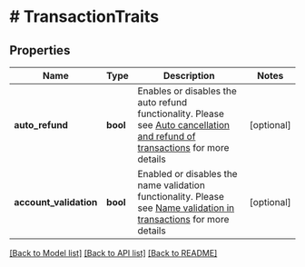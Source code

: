 # # TransactionTraits

## Properties

Name | Type | Description | Notes
------------ | ------------- | ------------- | -------------
**auto_refund** | **bool** | Enables or disables the auto refund functionality. Please see [Auto cancellation and refund of transactions](https://github.com/bitpesa/api-documentation/blob/master/additional-features.md#auto-cancellation-and-refund-of-transactions) for more details | [optional] 
**account_validation** | **bool** | Enabled or disables the name validation functionality. Please see [Name validation in transactions](https://github.com/bitpesa/api-documentation/blob/master/additional-features.md#name-validation-in-transactions) for more details | [optional] 

[[Back to Model list]](../../README.md#documentation-for-models) [[Back to API list]](../../README.md#documentation-for-api-endpoints) [[Back to README]](../../README.md)


